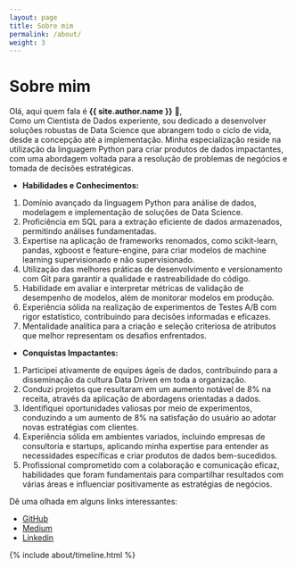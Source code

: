 ```yaml
---
layout: page
title: Sobre mim
permalink: /about/
weight: 3
---
```


# **Sobre mim**

Olá, aqui quem fala é **{{ site.author.name }}** :wave:,<br>
Como um Cientista de Dados experiente, sou dedicado a desenvolver soluções robustas de Data Science que abrangem todo o ciclo de vida, desde a concepção até a implementação. Minha especialização reside na utilização da linguagem Python para criar produtos de dados impactantes, com uma abordagem voltada para a resolução de problemas de negócios e tomada de decisões estratégicas.

- **Habilidades e Conhecimentos:**

1. Domínio avançado da linguagem Python para análise de dados, modelagem e implementação de soluções de Data Science.
2. Proficiência em SQL para a extração eficiente de dados armazenados, permitindo análises fundamentadas.
3. Expertise na aplicação de frameworks renomados, como scikit-learn, pandas, xgboost e feature-engine, para criar modelos de machine learning supervisionado e não supervisionado.
4. Utilização das melhores práticas de desenvolvimento e versionamento com Git para garantir a qualidade e rastreabilidade do código.
5. Habilidade em avaliar e interpretar métricas de validação de desempenho de modelos, além de monitorar modelos em produção.
6. Experiência sólida na realização de experimentos de Testes A/B com rigor estatístico, contribuindo para decisões informadas e eficazes.
7. Mentalidade analítica para a criação e seleção criteriosa de atributos que melhor representam os desafios enfrentados.

- **Conquistas Impactantes:**

1. Participei ativamente de equipes ágeis de dados, contribuindo para a disseminação da cultura Data Driven em toda a organização.
2. Conduzi projetos que resultaram em um aumento notável de 8% na receita, através da aplicação de abordagens orientadas a dados.
3. Identifiquei oportunidades valiosas por meio de experimentos, conduzindo a um aumento de 8% na satisfação do usuário ao adotar novas estratégias com clientes.
4. Experiência sólida em ambientes variados, incluindo empresas de consultoria e startups, aplicando minha expertise para entender as necessidades específicas e criar produtos de dados bem-sucedidos.
5. Profissional comprometido com a colaboração e comunicação eficaz, habilidades que foram fundamentais para compartilhar resultados com várias áreas e influenciar positivamente as estratégias de negócios.

Dê uma olhada em alguns links interessantes:
- <i class="fab fa-github"></i> [GitHub](https://github.com/mathdeoliveira)
- <i class="fab fa-medium"></i> [Medium](https://medium.com/@matheusdeoliveiraalves)
- <i class="fab fa-linkedin"></i> [Linkedin](https://www.linkedin.com/in/matheus-de-oliveira-alves/)

<div class="row">
<!-- {% include about/skills.html title="Programming Skills" source=site.data.programming-skills %} -->
<!-- {% include about/skills.html title="Other Skills" source=site.data.other-skills %} -->
<!-- {% include about/skills.html title="Hobbies" source=site.data.hobbies %} -->
</div>

<div class="row">
{% include about/timeline.html %}
</div>
